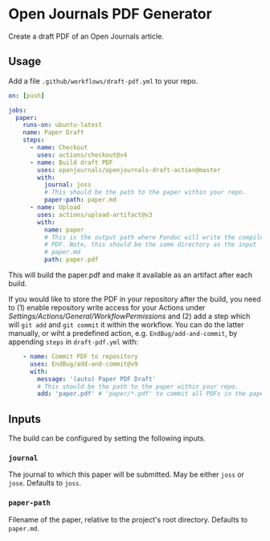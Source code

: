 Open Journals PDF Generator
===========================

Create a draft PDF of an Open Journals article.

Usage
-----

Add a file `.github/workflows/draft-pdf.yml` to your repo.

``` yaml
on: [push]

jobs:
  paper:
    runs-on: ubuntu-latest
    name: Paper Draft
    steps:
      - name: Checkout
        uses: actions/checkout@v4
      - name: Build draft PDF
        uses: openjournals/openjournals-draft-action@master
        with:
          journal: joss
          # This should be the path to the paper within your repo.
          paper-path: paper.md
      - name: Upload
        uses: actions/upload-artifact@v3
        with:
          name: paper
          # This is the output path where Pandoc will write the compiled
          # PDF. Note, this should be the same directory as the input
          # paper.md
          path: paper.pdf
```

This will build the paper.pdf and make it available as an artifact
after each build.

If you would like to store the PDF in your repository after the build, you need to (1) enable repository write access for your Actions under _Settings/Actions/General/WorkflowPermissions_ and (2) add a step which will `git add` and `git commit` it within the workflow. You can do the latter manually, or wiht a predefined action, e.g. `EndBug/add-and-commit`, by appending `steps` in `draft-pdf.yml` with:

``` yaml
    - name: Commit PDF to repository
      uses: EndBug/add-and-commit@v9
      with:
        message: '(auto) Paper PDF Draft'
        # This should be the path to the paper within your repo.
        add: 'paper.pdf' # 'paper/*.pdf' to commit all PDFs in the paper directory
```              

Inputs
------

The build can be configured by setting the following inputs.

### `journal`

The journal to which this paper will be submitted. May be
either `joss` or `jose`. Defaults to `joss`.

### `paper-path`

Filename of the paper, relative to the project's root directory.
Defaults to `paper.md`.




